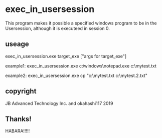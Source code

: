 # exec_in_usersession
This program makes it possible a specified windows program to  be in the Usersession, although it is executeed in session 0.


## useage
exec_in_usersession.exe target_exe ["args for target_exe"]

example1:
exec_in_usersession.exe c:\windows\notepad.exe c:\mytest.txt

example2:
exec_in_usersession.exe cp "c:\mytest.txt c:\mytest.2.txt"

## copyright
JB Advanced Technology Inc. and okahashi117 2019

## Thanks!
HABARA!!!!!
